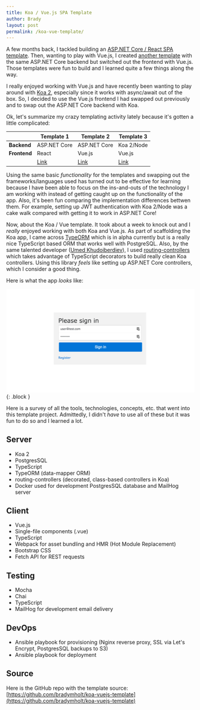 ```yaml
---
title: Koa / Vue.js SPA Template
author: Brady
layout: post
permalink: /koa-vue-template/
---
```


A few months back, I tackled building an [ASP.NET Core / React SPA template](/asp-dotnet-core-react-template-update/).  Then, wanting to play with Vue.js, I created [another template](https://github.com/bradymholt/aspnet-core-vuejs-template) with the same ASP.NET Core backend but switched out the frontend with Vue.js.  Those templates were fun to build and I learned quite a few things along the way.

I really enjoyed working with Vue.js and have recently been wanting to play around with [Koa 2](http://koajs.com/), especially since it works with async/await out of the box.  So, I decided to use the Vue.js frontend I had swapped out previously and to swap out the ASP.NET Core backend with Koa.

Ok, let's summarize my crazy templating activity lately because it's gotten a little complicated:

|          | Template 1                                              | Template 2                                              | Template 3                                      |
|----------|---------------------------------------------------------|---------------------------------------------------------|-------------------------------------------------|
| **Backend**  | ASP.NET Core                                            | ASP.NET Core                                            | Koa 2/Node                                        |
| **Frontend** | React                                                   | Vue.js                                                  | Vue.js                                          |
|          | [Link](https://github.com/bradymholt/aspnet-core-react-template) | [Link](https://github.com/bradymholt/aspnet-core-vuejs-template) | [Link](https://github.com/bradymholt/koa-vuejs-template) |

Using the same basic _functionality_ for the templates and swapping out the frameworks/languages used has turned out to be effective for learning because I have been able to focus on the ins-and-outs of the technology I am working with instead of getting caught up on the functionality of the app.  Also, it's been fun comparing the implementation differences bettwen them.  For example, setting up JWT authentication with Koa 2/Node was a cake walk compared with getting it to work in ASP.NET Core!

Now, about the Koa / Vue template.  It took about a week to knock out and I _really_ enjoyed working with both Koa and Vue.js.  As part of scaffolding the Koa app, I came across [TypeORM](https://github.com/typeorm/typeorm) which is in alpha currently but is a really nice TypeScript based ORM that works well with PostgreSQL.  Also, by the same talented developer ([Umed Khudoiberdiev](https://github.com/pleerock)), I used [routing-controllers](https://github.com/pleerock/routing-controllers) which takes advantage of TypeScript decorators to build really clean Koa controllers.  Using this library  _feels_ like setting up ASP.NET Core controllers, which I consider a good thing.

Here is what the app _looks_ like:

![Koa Vue Template](/media/spa-template.gif){: .block }

Here is a survey of all the tools, technologies, concepts, etc. that went into this template project.  Admittedly, I didn't _have_ to use all of these but it was fun to do so and I learned a lot.

## Server

<ul class="condensed">
<li>Koa 2</li>
<li>PostgresSQL</li>
<li>TypeScript</li>
<li>TypeORM (data-mapper ORM)</li>
<li>routing-controllers (decorated, class-based controllers in Koa)</li>
<li>Docker used for development PostgresSQL database and MailHog server</li>
</ul>

## Client

<ul class="condensed">
<li>Vue.js</li>
<li>Single-file components (.vue)</li>
<li>TypeScript</li>
<li>Webpack for asset bundling and HMR (Hot Module Replacement)</li>
<li>Bootstrap CSS</li>
<li>Fetch API for REST requests</li>
</ul>

## Testing

<ul class="condensed">
<li>Mocha</li>
<li>Chai</li>
<li>TypeScript</li>
<li>MailHog for development email delivery</li>
</ul>

## DevOps

<ul class="condensed">
<li>Ansible playbook for provisioning (Nginx reverse proxy, SSL via Let's Encrypt, PostgresSQL backups to S3)</li>
<li>Ansible playbook for deployment</li>
</ul>

## Source

Here is the GitHub repo with the template source: [https://github.com/bradymholt/koa-vuejs-template](https://github.com/bradymholt/koa-vuejs-template)
